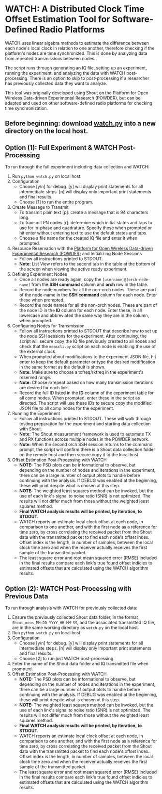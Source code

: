 # WATCH: A Distributed Clock Time Offset Estimation Tool for Software-Defined Radio Platforms

WATCH uses linear algebra methods to estimate the difference between each node's local clock in relation to one another, therefore checking if the platform's nodes are time synchronized. This is done by analyzing data from repeated transmissions between nodes.

The script runs through generating an IQ file, setting up an experiment, running the experiment, and analyzing the data with WATCH post-processing. There is an option to skip to post-processing if a researcher has previously collected data they want to analyze.

This tool was originally developed using Shout on the Platform for Open Wireless Data-driven Experimental Research (POWDER), but can be adapted and used on other software-defined radio platforms for checking time synchronization.

## Before beginning: download [watch.py](https://github.com/cjeng8771/WATCH/blob/main/watch.py) into a new directory on the local host.

## Option (1): Full Experiment & WATCH Post-Processing
To run through the full experiment including data collection and WATCH:
1. Run `python watch.py` on local host.
2. Configuration
    * Choose [y/n] for debug. [y] will display print statements for all intermediate steps. [n] will display only important print statements and final results. 
    * Choose [1] to run the entire program.
3. Create Message to Transmit
    * To transmit plain text [p]: create a message that is 94 characters long. 
    * To transmit PN codes [r]: determine which initial states and taps to use for in-phase and quadrature. Specify these when prompted or hit enter without entering text to use the default states and taps.
    * Choose a file name for the created IQ file and enter it when prompted.
4. Resource Reservation with the [Platform for Open Wireless Data-driven Experimental Research (POWDER)](https://powderwireless.net/) and Initializing Node Sessions
    * Follow all instructions printed to STDOUT.
    * **Note:** List View refers to the second tab in the table at the bottom of the screen when viewing the active ready experiment.
5. Defining Experiment Nodes
    * Once all nodes are ready again, copy the `[username]@[orch-node-name]` from the **SSH command** column and **orch** row in the table.
    * Record the node numbers for all the non-orch nodes. These are part of the node-name in the **SSH command** column for each node. Enter these when prompted.
    * Record the node names for all the non-orch nodes. These are part of the node ID in the **ID** column for each node. Enter these, in all lowercase and abbreviated the same way they are in the column, when prompted.
6. Configuring Nodes for Transmission
    * Follow all instructions printed to STDOUT that describe how to set up the node SSH sessions for the experiment. After continuing, the script will secure copy the IQ file previously created to all nodes and check that the `meascli.py` script on each node is enabling the use of the external clock.
    * When prompted about modifications to the experiment JSON file, hit enter to keep the default parameter or type the desired modification in the same format as the default is shown. 
    * **Note:** Make sure to choose a txfreq/rxfreq in the experiment's reserved range.
    * **Note:** Choose rxrepeat based on how many transmission iterations are desired for each link.
    * Record the full ID listed in the **ID** column of the experiment table for all comp nodes. When prompted, enter these in the script as directed. The script will use these IDs to secure copy the modified JSON file to all comp nodes for the experiment.
7. Running the Experiment
    * Follow all instructions printed to STDOUT. These will walk through testing preparation for the experiment and starting data collection with Shout. 
    * **Note:** The Shout measurement framework is used to automate TX and RX functions across multiple nodes in the POWDER network. 
    * **Note:** When the second orch SSH session returns to the command prompt, the script will confirm there is a Shout data collection folder on the remote host and then secure copy it to the local host.
8. Offset Estimation Post-Processing with WATCH
    * **NOTE:** The PSD plots can be informational to observe, but depending on the number of nodes and iterations in the experiment, there can be a large number of output plots to handle before continuing with the analysis. If DEBUG was enabled at the beginning, these will print despite what is chosen at this step.
    * **NOTE:** The weighted least squares method can be invoked, but the use of each link's signal to noise ratio (SNR) is not optimized. The results will not differ much from those without the weighted least squares method.
    * **Final WATCH analysis results will be printed, by iteration, to STDOUT.**
    * WATCH reports an estimate local clock offset at each node, in comparison to one another, and with the first node as a reference for time zero, by cross correlating the received packet from the Shout data with the transmitted packet to find each node's offset index. Offset index is the length, in number of samples, between the local clock time zero and when the receiver actually receives the first sample of the transmitted packet.
    * The least square error and root mean squared error (RMSE) included in the final results compare each link's true found offset indicies to estimated offsets that are calculated using the WATCH algorithm results.

## Option (2): WATCH Post-Processing with Previous Data
To run through analysis with WATCH for previously collected data:
1. Ensure the previously collected Shout data folder, in the format `Shout_meas_MM-DD-YYYY_HH-MM-SS`, and the associated transmitted IQ file, are in the same working directory as `watch.py` on the local host.
2. Run `python watch.py` on local host.
3. Configuration
    * Choose [y/n] for debug. [y] will display print statements for all intermediate steps. [n] will display only important print statements and final results. 
    * Choose [2] to run just WATCH post-processing.
4. Enter the name of the Shout data folder and IQ transmitted file when prompted.
5. Offset Estimation Post-Processing with WATCH
    * **NOTE:** The PSD plots can be informational to observe, but depending on the number of nodes and iterations in the experiment, there can be a large number of output plots to handle before continuing with the analysis. If DEBUG was enabled at the beginning, these will print despite what is chosen at this step.
    * **NOTE:** The weighted least squares method can be invoked, but the use of each link's signal to noise ratio (SNR) is not optimized. The results will not differ much from those without the weighted least squares method.
    * **Final WATCH analysis results will be printed, by iteration, to STDOUT.**
    * WATCH reports an estimate local clock offset at each node, in comparison to one another, and with the first node as a reference for time zero, by cross correlating the received packet from the Shout data with the transmitted packet to find each node's offset index. Offset index is the length, in number of samples, between the local clock time zero and when the receiver actually receives the first sample of the transmitted packet.
    * The least square error and root mean squared error (RMSE) included in the final results compare each link's true found offset indicies to estimated offsets that are calculated using the WATCH algorithm results.
